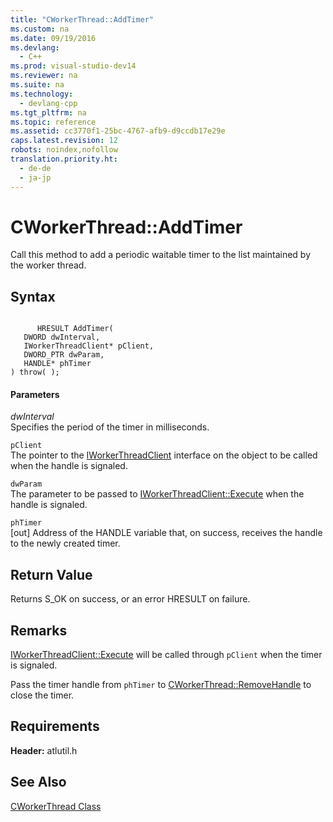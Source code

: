 ```yaml
---
title: "CWorkerThread::AddTimer"
ms.custom: na
ms.date: 09/19/2016
ms.devlang: 
  - C++
ms.prod: visual-studio-dev14
ms.reviewer: na
ms.suite: na
ms.technology: 
  - devlang-cpp
ms.tgt_pltfrm: na
ms.topic: reference
ms.assetid: cc3770f1-25bc-4767-afb9-d9ccdb17e29e
caps.latest.revision: 12
robots: noindex,nofollow
translation.priority.ht: 
  - de-de
  - ja-jp
---
```

# CWorkerThread::AddTimer
Call this method to add a periodic waitable timer to the list maintained by the worker thread.  
  
## Syntax  
  
```  
  
      HRESULT AddTimer(  
   DWORD dwInterval,  
   IWorkerThreadClient* pClient,  
   DWORD_PTR dwParam,  
   HANDLE* phTimer  
) throw( );  
```  
  
#### Parameters  
 *dwInterval*  
 Specifies the period of the timer in milliseconds.  
  
 `pClient`  
 The pointer to the [IWorkerThreadClient](../vs140/IWorkerThreadClient-Interface.md) interface on the object to be called when the handle is signaled.  
  
 `dwParam`  
 The parameter to be passed to [IWorkerThreadClient::Execute](../vs140/IWorkerThreadClient--Execute.md) when the handle is signaled.  
  
 `phTimer`  
 [out] Address of the HANDLE variable that, on success, receives the handle to the newly created timer.  
  
## Return Value  
 Returns S_OK on success, or an error HRESULT on failure.  
  
## Remarks  
 [IWorkerThreadClient::Execute](../vs140/IWorkerThreadClient--Execute.md) will be called through `pClient` when the timer is signaled.  
  
 Pass the timer handle from `phTimer` to [CWorkerThread::RemoveHandle](../vs140/CWorkerThread--RemoveHandle.md) to close the timer.  
  
## Requirements  
 **Header:** atlutil.h  
  
## See Also  
 [CWorkerThread Class](../vs140/CWorkerThread-Class.md)